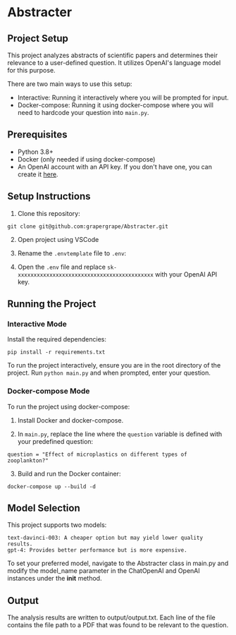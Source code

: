 # Abstracter

## Project Setup

This project analyzes abstracts of scientific papers and determines their relevance to a user-defined question. It utilizes OpenAI's language model for this purpose.

There are two main ways to use this setup:

- Interactive: Running it interactively where you will be prompted for input.
- Docker-compose: Running it using docker-compose where you will need to hardcode your question into `main.py`.

## Prerequisites

- Python 3.8+ 
- Docker (only needed if using docker-compose)
- An OpenAI account with an API key. If you don't have one, you can create it [here](https://www.openai.com).

## Setup Instructions

1. Clone this repository:

`git clone git@github.com:grapergrape/Abstracter.git`


2. Open project using VSCode


3. Rename the `.envtemplate` file to `.env`:


4. Open the `.env` file and replace `sk-xxxxxxxxxxxxxxxxxxxxxxxxxxxxxxxxxxxxxxxxxxx` with your OpenAI API key.

## Running the Project

### Interactive Mode

Install the required dependencies:

`pip install -r requirements.txt`


To run the project interactively, ensure you are in the root directory of the project. Run `python main.py` and when prompted, enter your question.

### Docker-compose Mode

To run the project using docker-compose:

1. Install Docker and docker-compose.

2. In `main.py`, replace the line where the `question` variable is defined with your predefined question:


`question = "Effect of microplastics on different types of zooplankton?"`

3. Build and run the Docker container:

`docker-compose up --build -d`

## Model Selection

This project supports two models:

    text-davinci-003: A cheaper option but may yield lower quality results.
    gpt-4: Provides better performance but is more expensive.

To set your preferred model, navigate to the Abstracter class in main.py and modify the model_name parameter in the ChatOpenAI and OpenAI instances under the __init__ method.

## Output

The analysis results are written to output/output.txt. Each line of the file contains the file path to a PDF that was found to be relevant to the question.

